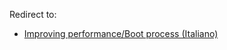 Redirect to:

*   [Improving performance/Boot process (Italiano)](/index.php/Improving_performance/Boot_process_(Italiano) "Improving performance/Boot process (Italiano)")